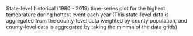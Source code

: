 State-level historical (1980 - 2019) time-series plot for the highest temeprature during hottest event each year (This state-level data is aggregated from the county-level data weighted by county population, and county-level data is aggregated by taking the minima of the data grids)
